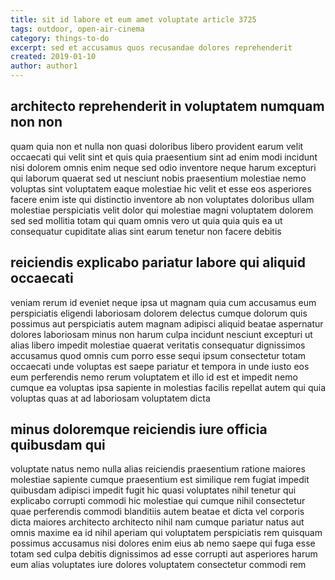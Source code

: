 ```yaml
---
title: sit id labore et eum amet voluptate article 3725
tags: outdoor, open-air-cinema
category: things-to-do
excerpt: sed et accusamus quos recusandae dolores reprehenderit
created: 2019-01-10
author: author1
---
```


## architecto reprehenderit in voluptatem numquam non non

quam quia non et nulla non quasi doloribus libero provident earum velit occaecati qui velit sint et quis quia praesentium sint ad enim modi incidunt nisi dolorem omnis enim neque sed odio inventore neque harum excepturi qui laborum quaerat sed ut nesciunt nobis praesentium molestiae nemo voluptas sint voluptatem eaque molestiae hic velit et esse eos asperiores facere enim iste qui distinctio inventore ab non voluptates doloribus ullam molestiae perspiciatis velit dolor qui molestiae magni voluptatem dolorem sed sed mollitia totam qui quam omnis vero ut quia quia quis ea ut consequatur cupiditate alias sint earum tenetur non facere debitis

## reiciendis explicabo pariatur labore qui aliquid occaecati

veniam rerum id eveniet neque ipsa ut magnam quia cum accusamus eum perspiciatis eligendi laboriosam dolorem delectus cumque dolorum quis possimus aut perspiciatis autem magnam adipisci aliquid beatae aspernatur dolores laboriosam minus non harum culpa incidunt nesciunt excepturi ut alias libero impedit molestiae quaerat veritatis consequatur dignissimos accusamus quod omnis cum porro esse sequi ipsum consectetur totam occaecati unde voluptas est saepe pariatur et tempora in unde iusto eos eum perferendis nemo rerum voluptatem et illo id est et impedit nemo cumque ea voluptas ipsa sapiente in molestias facilis repellat autem qui quia voluptas quas at ad laboriosam voluptatem dicta

## minus doloremque reiciendis iure officia quibusdam qui

voluptate natus nemo nulla alias reiciendis praesentium ratione maiores molestiae sapiente cumque praesentium est similique rem fugiat impedit quibusdam adipisci impedit fugit hic quasi voluptates nihil tenetur qui explicabo corrupti commodi hic molestiae qui cumque nihil consectetur quae perferendis commodi blanditiis autem beatae et dicta vel corporis dicta maiores architecto architecto nihil nam cumque pariatur natus aut omnis maxime ea id nihil aperiam qui voluptatem perspiciatis rem quisquam possimus accusamus nisi dolores enim eius ab nemo saepe qui fuga esse totam sed culpa debitis dignissimos ad esse corrupti aut asperiores harum eum alias voluptates iure dolores voluptatem consectetur commodi rem
